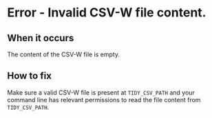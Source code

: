# Error - Invalid CSV-W file content.

## When it occurs

The content of the CSV-W file is empty.

## How to fix

Make sure a valid CSV-W file is present at `TIDY_CSV_PATH` and your command line has relevant permissions to read the file content from `TIDY_CSV_PATH`.